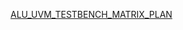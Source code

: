 [ALU_UVM_TESTBENCH_MATRIX_PLAN](https://docs.google.com/spreadsheets/d/1id6uZtbrHNH9Z9n4lLPlmrkVAgtXZZ7HWBwYW2_JgoQ/edit?gid=334756468#gid=334756468)
